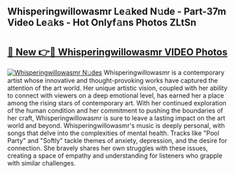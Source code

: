 ## Whisperingwillowasmr Le𝚊ked N𝚞de - Part-37m Video Le𝚊ks - Hot Onlyf𝚊ns Photos ZLtSn

# <h2><a href="http://ab96996.deff.icu/?id=Whisperingwillowasmr">🔗 New 👉🔴 Whisperingwillowasmr VIDEO Photos</a></h2>

[![Whisperingwillowasmr N𝚞des](https://i.imgur.com/rIISA9y.gif)](http://ab96996.deff.icu/?id=Whisperingwillowasmr)
Whisperingwillowasmr is a contemporary artist whose innovative and thought-provoking works have captured the attention of the art world. Her unique artistic vision, coupled with her ability to connect with viewers on a deep emotional level, has earned her a place among the rising stars of contemporary art. With her continued exploration of the human condition and her commitment to pushing the boundaries of her craft, Whisperingwillowasmr is sure to leave a lasting impact on the art world and beyond. Whisperingwillowasmr's music is deeply personal, with songs that delve into the complexities of mental health. Tracks like "Pool Party" and "Softly" tackle themes of anxiety, depression, and the desire for connection. She bravely shares her own struggles with these issues, creating a space of empathy and understanding for listeners who grapple with similar challenges.
